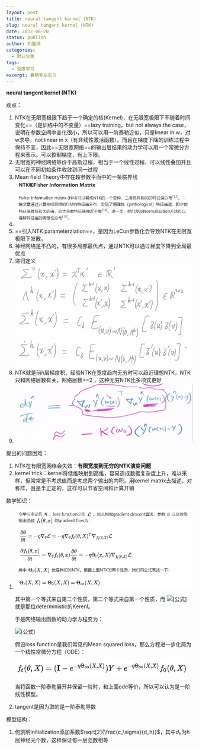 ```yaml
---
layout: post
title: neural tangent kernel (NTK)
slug: neural tangent kernel (NTK)
date: 2022-06-20
status: publish
author: 刘胜琪
categories: 
  - 默认分类
tags: 
  - 深度学习
excerpt: 暑期专业实习
---
```


**neural tangent kernel (NTK)**

观点：

1. NTK在无限宽极限下趋于一个确定的核(Kernel)，在无限宽极限下不随着时间变化==（是训练中的不变量）==lazy training，but not always the case，说明在参数空间中变化很小，所以可以用一阶泰勒近似，只是linear in w，对w求导，not linear in x（有非线性激活函数）。而且在梯度下降的训练过程中保持不变，因此==无限宽网络==的输出层结果的动力学可以用一个常微分方程来表示。可以控制梯度，有上下限。
2. 无限宽的神经网络等价于高斯过程，相当于一个线性过程，可以线性叠加并且可以在不同初始条件收敛到同一过程
3. Mean field Theory中存在超参数平面中的一条临界线
4. ![image-20220620212719766](2022-06-20-neural-tangent-kernel-(NTK).assets/image-20220620212719766.png)
5. ==引入NTK parameterziation==，是因为LeCun参数化会导致NTK在无限宽极限下发散。
6. 神经网络是不凸的，有很多局部最优点，通过NTK可以通过梯度下降到全局最优点
7. 递归定义![image-20220623165503742](2022-06-20-neural-tangent-kernel-(NTK).assets/image-20220623165503742.png)
8. NTK就是前h层梯度积，经验NTK在宽度趋向无穷时可以趋近理想NTK，NTK只和网络层数有关，网络层数>=2  ，这种无穷NTK比多项式更好
9. ![关键公式](2022-06-20-neural-tangent-kernel-(NTK).assets/image-20220627225110376.png)



提出的问题困难：

1. NTK在有限宽网络会失效：**有限宽度到无穷的NTK演变问题**
2. kernel trick：kernel将低维映射到高维，容易造成数据复杂度上升，难以采样，但常常是不考虑值而是考虑两个输出的内积。用kernel matrix去描述，对称阵，且是半正定的，这样可以节省空间和计算开销



数学知识：

1. ![image-20220622163321364](2022-06-20-neural-tangent-kernel-(NTK).assets/image-20220622163321364.png)

   其中第一个等式来自第二个性质，第二个等式来自第一个性质，而 ![[公式]](https://www.zhihu.com/equation?tex=%5CTheta_%5Cinfty%28X%2CX%29) 就是那位deterministic的Kerenl。

   于是网络输出函数的动力学方程变为：

   ![[公式]](https://www.zhihu.com/equation?tex=%5Cfrac%7B%5Cpartial+f_t%28%5Ctheta%2C+x%29%7D%7B%5Cpartial+t%7D+%3D++-+%5Ceta+%5CTheta_%5Cinfty%28x%2CX%29+%5Cnabla_%7Bf_t%28%5Ctheta%2CX%29%7D+%5Cmathcal%7BL%7D)

   假设loss function是我们常见的Mean squared loss，那么方程进一步化简为一个线性常微分方程（ODE）：

   ![image-20220622163732369](2022-06-20-neural-tangent-kernel-(NTK).assets/image-20220622163732369.png)
   
   当将函数一阶泰勒展开并保留一阶时，和上面ode等价，所以可以认为是一阶线性模型。
   
2. tangent是因为取的是一阶泰勒导数



模型结构：

1. 何凯明initialization添加系数$\sqrt[2]{\frac{c_\sigma}{d_h}}$，其中$d_h$为h层神经元个数，这样保证每一层范数相等